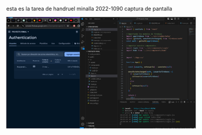 esta es la tarea de handruel minalla 2022-1090
captura de pantalla

![mi captura de pantalla](proyecto-final.png)